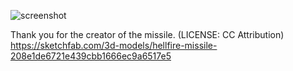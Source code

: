 ![screenshot](./screenshot.gif)

Thank you for the creator of the missile. (LICENSE: CC Attribution)
https://sketchfab.com/3d-models/hellfire-missile-208e1de6721e439cbb1666ec9a6517e5